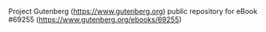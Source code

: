 Project Gutenberg (https://www.gutenberg.org) public repository for
eBook #69255 (https://www.gutenberg.org/ebooks/69255)

